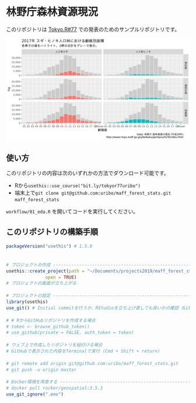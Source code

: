 林野庁森林資源現況
===============================

このリポジトリは [Tokyo.R#77](https://tokyor.connpass.com/event/125793/) での発表のためのサンプルリポジトリです。

![](figures/2017_age_class.png)

## 使い方

このリポジトリの内容は次のいずれかの方法でダウンロード可能です。

- Rから`usethis::use_course("bit.ly/tokyor77uribo")`
- 端末上で`git clone git@github.com:uribo/maff_forest_stats.git maff_forest_stats`

`workflow/01_eda.R` を開いてコードを実行してください。

## このリポジトリの構築手順

```r
packageVersion("usethis") # 1.5.0


# プロジェクトの作成 ---------------------------------------------------------------
usethis::create_project(path = "~/Documents/projects2019/maff_forest_stats",
               open = TRUE)
# プロジェクトの画面が立ち上がる

# プロジェクトの設定 ---------------------------------------------------------------
library(usethis)
use_git() # Initial commitを行うか、RStudioを立ち上げ直しても良いかの確認（Gitパネルが有効になる）

# # RからGitHubリポジトリを作成する場合
# token <- browse_github_token()
# use_github(private = FALSE, auth_token = token)

# ウェブ上で作成したリポジトリを紐付ける場合
# GitHubで表示された内容をTerminalで実行 (Cmd + Shift + return)

# git remote add origin git@github.com:uribo/maff_forest_stats.git
# git push -u origin master

# Docker環境を用意する -----------------------------------------------------------
# docker pull rocker/geospatial:3.5.3
use_git_ignore(".env")
```
